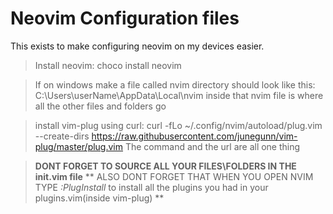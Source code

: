 # Neovim Configuration files

This exists to make configuring neovim on my devices easier.

> Install neovim: choco install neovim

> If on windows make a file called nvim directory should look like this: C:\Users\userName\AppData\Local\nvim
> inside that nvim file is where all the other files and folders go 

> install vim-plug using curl: curl -fLo ~/.config/nvim/autoload/plug.vim --create-dirs https://raw.githubusercontent.com/junegunn/vim-plug/master/plug.vim
> The command and the url are all one thing

> **DONT FORGET TO SOURCE ALL YOUR FILES\FOLDERS IN THE init.vim file**
> ** ALSO DONT FORGET THAT WHEN YOU OPEN NVIM TYPE *:PlugInstall* to install all the plugins you had in your plugins.vim(inside vim-plug) **
